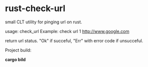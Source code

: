 # rust-check-url
small CLT utility for pinging url on rust. 

usage: check_url <time in seconds> <url>
Example: check url 1 http://www.google.com

return url status. "Ok" if succeful, "Err" with error code if unsucceful.

Project build: 

**cargo bild**


